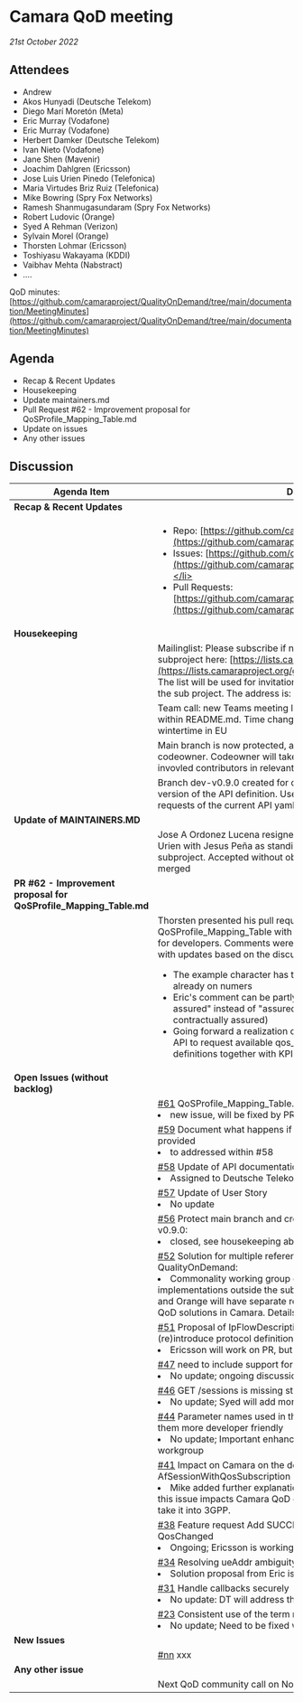 # Camara QoD meeting

*21st October 2022*

## Attendees

* Andrew
* Akos Hunyadi (Deutsche Telekom)
* Diego Marí Moretón (Meta)
* Eric Murray (Vodafone)
* Eric Murray (Vodafone)
* Herbert Damker (Deutsche Telekom)
* Ivan Nieto (Vodafone)
* Jane Shen (Mavenir)
* Joachim Dahlgren (Ericsson)
* Jose Luis Urien Pinedo (Telefonica)
* Maria Virtudes Briz Ruiz (Telefonica)
* Mike Bowring (Spry Fox Networks)
* Ramesh Shanmugasundaram (Spry Fox Networks)
* Robert Ludovic (Orange)
* Syed A Rehman (Verizon)
* Sylvain Morel (Orange)
* Thorsten Lohmar (Ericsson)
* Toshiyasu Wakayama (KDDI)
* Vaibhav Mehta (Nabstract)
* ....

QoD minutes: [https://github.com/camaraproject/QualityOnDemand/tree/main/documentation/MeetingMinutes](https://github.com/camaraproject/QualityOnDemand/tree/main/documentation/MeetingMinutes)

## Agenda

* Recap & Recent Updates
* Housekeeping
* Update maintainers.md 
* Pull Request #62 - Improvement proposal for QoSProfile_Mapping_Table.md
* Update on issues 
* Any other issues

## Discussion

| Agenda Item | Description | 
| ----------- | ------------|
| **Recap & Recent Updates** |  |
|  | <ul><li>Repo: [https://github.com/camaraproject/QualityOnDemand](https://github.com/camaraproject/QualityOnDemand)</li><li>Issues:&nbsp;[https://github.com/camaraproject/QualityOnDemand/issues](https://github.com/camaraproject/QualityOnDemand/issues)&nbsp;</li><li>Pull Requests: [https://github.com/camaraproject/QualityOnDemand/pulls](https://github.com/camaraproject/QualityOnDemand/pulls)</li></ul> |
| **Housekeeping** |  |
|  | Mailinglist: Please subscribe if not yet done to the mailinglist of the subproject here: [https://lists.camaraproject.org/g/sp-qod](https://lists.camaraproject.org/g/sp-qod)<br>The list will be used for invitations and discussions between members of the sub project. The address is: sp-qod@lists.camaraproject.org |
|  | Team call: new Teams meeting link distributed within invitation and within README.md. Time changed to UTC 13:00, due to change to wintertime in EU
|  | Main branch is now protected, a merge requires at least one review by a codeowner. Codeowner will take care to involve current maintainers and invovled contributors in relevant pull request reviews.
|  | Branch dev-v0.9.0 created for changes which are targeted for the next version of the API definition. Use this branch as target for change requests of the current API yaml file.
| **Update of MAINTAINERS.MD** | |
|  | Jose A Ordonez Lucena resigned as maintainer and proposed Jose Luis Urien with Jesus Peña as standin as new maintainers within the subproject. Accepted without objections, change to MAINTAINERS.MD merged |
| **PR #62 - Improvement proposal for QoSProfile_Mapping_Table.md** | |
|  | Thorsten presented his pull request to improve the QoSProfile_Mapping_Table with the aim to make it more understandable for developers. Comments were discussed, the PR should be continued with updates based on the discussion. <ul><li>The example character has to be emphasized, it is too early to agree already on numers</li><li>Eric's comment can be partly addressed partly by using "statistically assured" instead of "assured" (to make clear that it isn't contractually assured)</li><li>Going forward a realization of issue #7 (Add new endpoint in QoD API to request available qos_profiles) should support QoS profile definitions together with KPIs |
| **Open Issues (without backlog)** | |
|  | [#61](https://github.com/camaraproject/QualityOnDemand/issues/61) QoSProfile_Mapping_Table.md should be improved:<br><li>new issue, will be fixed by PR #62 discussed above.
|  | [#59](https://github.com/camaraproject/QualityOnDemand/issues/59) Document what happens if requested QoS profile can not be provided<br><li>to addressed within #58 |
|  | [#58](https://github.com/camaraproject/QualityOnDemand/issues/58) Update of API documentation<br><li>Assigned to Deutsche Telekom, will provide PR |
|  | [#57](https://github.com/camaraproject/QualityOnDemand/issues/57) Update of User Story<br><li>No update  |
|  | [#56](https://github.com/camaraproject/QualityOnDemand/issues/56) Protect main branch and create branch for development of version v0.9.0:<br><li>closed, see housekeeping above.
|  | [#52](https://github.com/camaraproject/QualityOnDemand/issues/56) Solution for multiple reference implementations for QualityOnDemand:<br><li>Commonality working group came to decision to move API (provider) implementations outside the subproject repository. Which means DT and Orange will have separate repositories for managing their individual QoD solutions in Camara. Details to be defined.
|  | [#51](https://github.com/camaraproject/QualityOnDemand/issues/51) Proposal of IpFlowDescription to allow asymmetric QoS flows and (re)introduce protocol definitions:<br><li>Ericsson will work on PR, but current priority on #38. |
|  | [#47](https://github.com/camaraproject/QualityOnDemand/issues/47) need to include support for /PUT sessions<br><li>No update; ongoing discussion |
|  | [#46](https://github.com/camaraproject/QualityOnDemand/issues/46) GET /sessions is missing status information<br><li>No update; Syed will add more information
|  | [#44](https://github.com/camaraproject/QualityOnDemand/issues/44) Parameter names used in the API spec need to be revisited to make them more developer friendly<br><li>No update; Important enhancement; dependency on Commonality workgroup
|  | [#41](https://github.com/camaraproject/QualityOnDemand/issues/41) Impact on Camara on the definition of flowid in NEF API AfSessionWithQosSubscription<br><li>Mike added further explanation, community requested to discuss if this issue impacts Camara QoD directly. 3GPP members to consider to take it into 3GPP. |
|  | [#38](https://github.com/camaraproject/QualityOnDemand/issues/38) Feature request Add SUCCESSFUL\_RESOURCES\_ALLOCATION to QosChanged<br><li>Ongoing; Ericsson is working on a solution proposal |
|  | [#34](https://github.com/camaraproject/QualityOnDemand/issues/34) Resolving ueAddr ambiguity when it is the UE private address<br><li>Solution proposal from Eric is supported; he will work on a PR |
|  | [#31](https://github.com/camaraproject/QualityOnDemand/issues/31) Handle callbacks securely<br><li>No update: DT will address this in a later PR |
|  | [#23](https://github.com/camaraproject/QualityOnDemand/issues/23) Consistent use of the term notification URL in API docs<br><li>No update; Need to be fixed with a later PR |
| **New Issues** |  |
|  | [#nn](https://github.com/camaraproject/QualityOnDemand/issues/nn) xxx |
| **Any other issue** | |
|  | Next QoD community call on Nov 18th, UTC 13:00, CET 14:00
